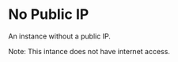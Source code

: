 # No Public IP

An instance without a public IP.

Note: This intance does not have internet access.
